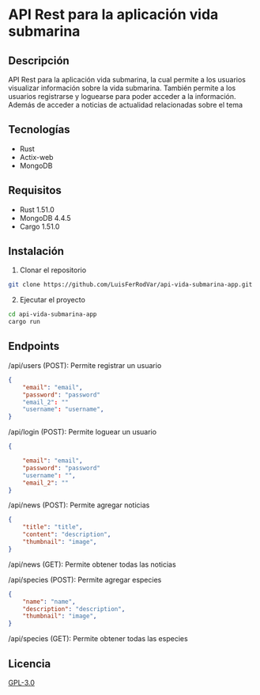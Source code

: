 # API Rest para la aplicación vida submarina
## Descripción
API Rest para la aplicación vida submarina, la cual permite a los usuarios visualizar información sobre la vida submarina. También permite a los usuarios registrarse y loguearse para poder acceder a la información. Además de acceder a noticias de actualidad relacionadas sobre el tema

## Tecnologías
- Rust
- Actix-web
- MongoDB

## Requisitos
- Rust 1.51.0
- MongoDB 4.4.5
- Cargo 1.51.0

## Instalación
1. Clonar el repositorio
```bash
git clone https://github.com/LuisFerRodVar/api-vida-submarina-app.git
```
2. Ejecutar el proyecto
```bash
cd api-vida-submarina-app
cargo run
```

## Endpoints

/api/users (POST): Permite registrar un usuario
```json
{
    "email": "email",
    "password": "password"
    "email_2": ""
    "username": "username",
}
```
/api/login (POST): Permite loguear un usuario
```json
{

    "email": "email",
    "password": "password"
    "username": "",
    "email_2": ""
}
```
/api/news (POST): Permite agregar noticias
```json
{
    "title": "title",
    "content": "description",
    "thumbnail": "image",
}
```
/api/news (GET): Permite obtener todas las noticias

/api/species (POST): Permite agregar especies
```json
{
    "name": "name",
    "description": "description",
    "thumbnail": "image",
}
```
/api/species (GET): Permite obtener todas las especies

## Licencia

[GPL-3.0](https://www.gnu.org/licenses/gpl-3.0.html)
